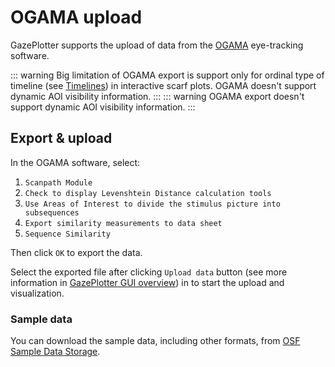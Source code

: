 # OGAMA upload
GazePlotter supports the upload of data from the [OGAMA](https://ogama.net) eye-tracking software. 

::: warning
Big limitation of OGAMA export is support only for ordinal type of timeline (see [Timelines](/basic/timelines/)) in interactive scarf plots. OGAMA doesn't support dynamic AOI visibility information.
:::
::: warning
OGAMA export doesn't support dynamic AOI visibility information.
:::

## Export & upload

In the OGAMA software, select:
1. `Scanpath Module`
2. `Check to display Levenshtein Distance calculation tools`
3. `Use Areas of Interest to divide the stimulus picture into subsequences`
4. `Export similarity measurements to data sheet`
5. `Sequence Similarity`

Then click `OK` to export the data. 

Select the exported file after clicking `Upload data` button (see more information in [GazePlotter GUI overview](/basic/)) in to start the upload and visualization.

### Sample data

You can download the sample data, including other formats, from [OSF Sample Data Storage](https://osf.io/j58v3).